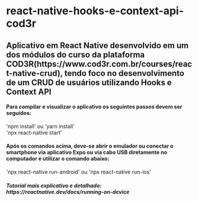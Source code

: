 # react-native-hooks-e-context-api-cod3r
<h2>Aplicativo em React Native desenvolvido em um dos módulos do curso da plataforma COD3R(https://www.cod3r.com.br/courses/react-native-crud), tendo foco no desenvolvimento de um CRUD de usuários utilizando Hooks e Context API</h2>

<h4>Para compilar e visualizar o aplicativo os seguintes passos devem ser seguidos:</h4>
<p>
  'npm install' ou 'yarn install'</br>
'npx react-native start'</br>
  </p>

<h4>Após os comandos acima, deve-se abrir o emulador ou conectar o smartphone via aplicativo Expo ou via cabo USB diretamente no computador e utilizar o comando abaixo:</h4>
  <p>'npx react-native run-android' ou 'npx react-native run-ios'</p>

  <h5>Tutorial mais explicativo e detalhado: https://reactnative.dev/docs/running-on-device</h5>
